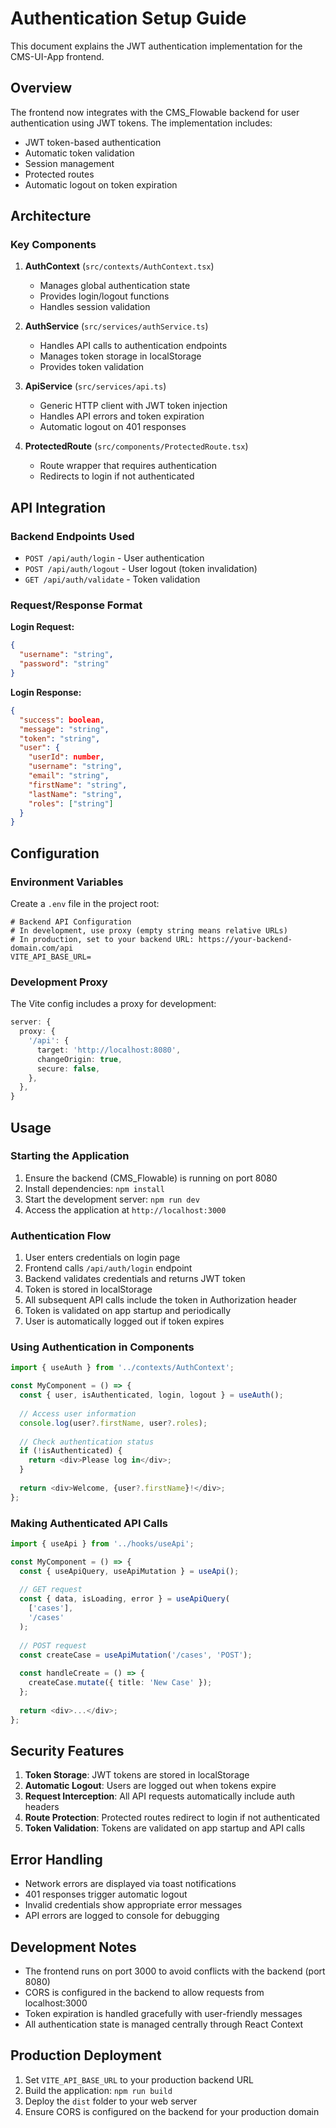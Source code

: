 # Authentication Setup Guide

This document explains the JWT authentication implementation for the CMS-UI-App frontend.

## Overview

The frontend now integrates with the CMS_Flowable backend for user authentication using JWT tokens. The implementation includes:

- JWT token-based authentication
- Automatic token validation
- Session management
- Protected routes
- Automatic logout on token expiration

## Architecture

### Key Components

1. **AuthContext** (`src/contexts/AuthContext.tsx`)
   - Manages global authentication state
   - Provides login/logout functions
   - Handles session validation

2. **AuthService** (`src/services/authService.ts`)
   - Handles API calls to authentication endpoints
   - Manages token storage in localStorage
   - Provides token validation

3. **ApiService** (`src/services/api.ts`)
   - Generic HTTP client with JWT token injection
   - Handles API errors and token expiration
   - Automatic logout on 401 responses

4. **ProtectedRoute** (`src/components/ProtectedRoute.tsx`)
   - Route wrapper that requires authentication
   - Redirects to login if not authenticated

## API Integration

### Backend Endpoints Used

- `POST /api/auth/login` - User authentication
- `POST /api/auth/logout` - User logout (token invalidation)
- `GET /api/auth/validate` - Token validation

### Request/Response Format

**Login Request:**
```json
{
  "username": "string",
  "password": "string"
}
```

**Login Response:**
```json
{
  "success": boolean,
  "message": "string",
  "token": "string",
  "user": {
    "userId": number,
    "username": "string",
    "email": "string",
    "firstName": "string",
    "lastName": "string",
    "roles": ["string"]
  }
}
```

## Configuration

### Environment Variables

Create a `.env` file in the project root:

```env
# Backend API Configuration
# In development, use proxy (empty string means relative URLs)
# In production, set to your backend URL: https://your-backend-domain.com/api
VITE_API_BASE_URL=
```

### Development Proxy

The Vite config includes a proxy for development:

```typescript
server: {
  proxy: {
    '/api': {
      target: 'http://localhost:8080',
      changeOrigin: true,
      secure: false,
    },
  },
}
```

## Usage

### Starting the Application

1. Ensure the backend (CMS_Flowable) is running on port 8080
2. Install dependencies: `npm install`
3. Start the development server: `npm run dev`
4. Access the application at `http://localhost:3000`

### Authentication Flow

1. User enters credentials on login page
2. Frontend calls `/api/auth/login` endpoint
3. Backend validates credentials and returns JWT token
4. Token is stored in localStorage
5. All subsequent API calls include the token in Authorization header
6. Token is validated on app startup and periodically
7. User is automatically logged out if token expires

### Using Authentication in Components

```typescript
import { useAuth } from '../contexts/AuthContext';

const MyComponent = () => {
  const { user, isAuthenticated, login, logout } = useAuth();
  
  // Access user information
  console.log(user?.firstName, user?.roles);
  
  // Check authentication status
  if (!isAuthenticated) {
    return <div>Please log in</div>;
  }
  
  return <div>Welcome, {user?.firstName}!</div>;
};
```

### Making Authenticated API Calls

```typescript
import { useApi } from '../hooks/useApi';

const MyComponent = () => {
  const { useApiQuery, useApiMutation } = useApi();
  
  // GET request
  const { data, isLoading, error } = useApiQuery(
    ['cases'],
    '/cases'
  );
  
  // POST request
  const createCase = useApiMutation('/cases', 'POST');
  
  const handleCreate = () => {
    createCase.mutate({ title: 'New Case' });
  };
  
  return <div>...</div>;
};
```

## Security Features

1. **Token Storage**: JWT tokens are stored in localStorage
2. **Automatic Logout**: Users are logged out when tokens expire
3. **Request Interception**: All API requests automatically include auth headers
4. **Route Protection**: Protected routes redirect to login if not authenticated
5. **Token Validation**: Tokens are validated on app startup and API calls

## Error Handling

- Network errors are displayed via toast notifications
- 401 responses trigger automatic logout
- Invalid credentials show appropriate error messages
- API errors are logged to console for debugging

## Development Notes

- The frontend runs on port 3000 to avoid conflicts with the backend (port 8080)
- CORS is configured in the backend to allow requests from localhost:3000
- Token expiration is handled gracefully with user-friendly messages
- All authentication state is managed centrally through React Context

## Production Deployment

1. Set `VITE_API_BASE_URL` to your production backend URL
2. Build the application: `npm run build`
3. Deploy the `dist` folder to your web server
4. Ensure CORS is configured on the backend for your production domain